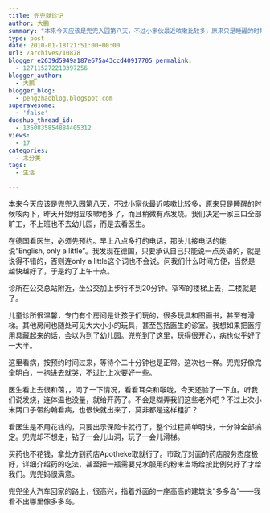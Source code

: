 ```yaml
---
title: 兜兜就诊记
author: 大鹏
summary: "本来今天应该是兜兜入园第八天，不过小家伙最近咳嗽比较多，原来只是睡醒的时候咳两下，昨天开始明显咳嗽地多了，而且稍微有点发烧。我们决定一家三口全部旷工，不上班也不去幼儿园，而是去看医生。"
type: post
date: 2010-01-18T21:51:00+00:00
url: /archives/10878
blogger_e2639d5949a187e675a43ccd40917705_permalink:
  - 127115272218397256
blogger_author:
  - 大鹏
blogger_blog:
  - pengzhaoblog.blogspot.com
superawesome:
  - 'false'
duoshuo_thread_id:
  - 1360835854884405312
views:
  - 17
categories:
  - 未分类
tags:
  - 生活

---
```

本来今天应该是兜兜入园第八天，不过小家伙最近咳嗽比较多，原来只是睡醒的时候咳两下，昨天开始明显咳嗽地多了，而且稍微有点发烧。我们决定一家三口全部旷工，不上班也不去幼儿园，而是去看医生。

在德国看医生，必须先预约。早上八点多打的电话，那头儿接电话的能说“English, only a little”。我发现在德国，只要承认自己只能说一点英语的，就是说得不错的，否则连only a little这个词也不会说。问我们什么时间方便，当然是越快越好了，于是约了上午十点。

诊所在公交总站附近，坐公交加上步行不到20分钟。窄窄的楼梯上去，二楼就是了。

儿童诊所很温馨，专门有个房间是让孩子们玩的，很多玩具和图画书，甚至有滑梯。其他房间也随处可见大大小小的玩具，甚至包括医生的诊室。我想如果把医疗用具藏起来的话，会以为到了幼儿园。兜兜到了这里，玩得很开心，病也似乎好了一大半。

这里看病，按预约时间过来，等待个二十分钟也是正常。这次也一样。兜兜好像完全明白，一抱进去就哭，不过比上次要好一些。

医生看上去很和蔼，，问了一下情况，看看耳朵和喉咙，今天还验了一下血。听我们说发烧，连体温也没量，就给开药了。不会是糊弄我们这些老外吧？不过上次小米两口子带约翰看病，也很快就出来了，莫非都是这样粗犷？

看医生是不用花钱的，只要出示保险卡就行了，整个过程简单明快，十分钟全部搞定。兜兜却不想走，钻了一会儿山洞，玩了一会儿滑梯。

买药也不花钱，拿处方到药店Apotheke取就行了。市政厅对面的药店服务态度极好，详细介绍药的吃法，甚至把一瓶需要兑水服用的粉末当场给按比例兑好了才给我们。兜兜妈很满意。

兜兜坐大汽车回家的路上，很高兴，指着外面的一座高高的建筑说“多多岛”——我看不出哪里像多多岛。
